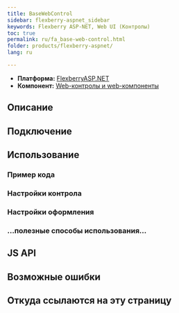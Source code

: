 ```yaml
---
title: BaseWebControl
sidebar: flexberry-aspnet_sidebar
keywords: Flexberry ASP-NET, Web UI (Контролы)
toc: true
permalink: ru/fa_base-web-control.html
folder: products/flexberry-aspnet/
lang: ru

---
```


* **Платформа:** [FlexberryASP.NET](fa_flexberry-asp-net.html)
* **Компонент:** [Web-контролы и web-компоненты](fa_web-controls.html)

## Описание

## Подключение

## Использование

### Пример кода

### Настройки контрола

### Настройки оформления

### ...полезные способы использования...

## JS API

## Возможные ошибки
 
## Откуда ссылаются на эту страницу
